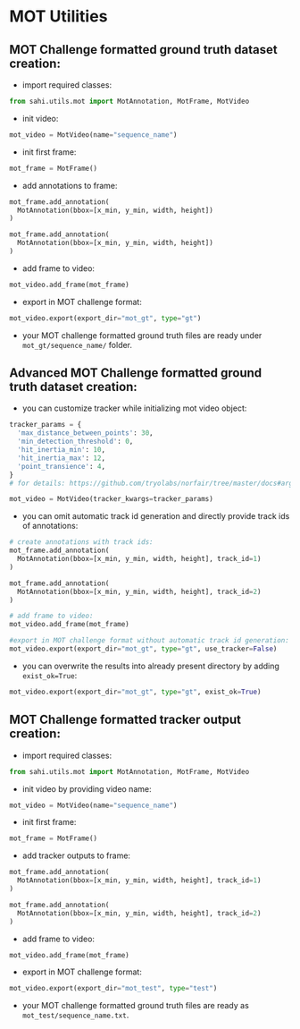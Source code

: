 # MOT Utilities

## MOT Challenge formatted ground truth dataset creation:

- import required classes:

```python
from sahi.utils.mot import MotAnnotation, MotFrame, MotVideo
```

- init video:

```python
mot_video = MotVideo(name="sequence_name")
```

- init first frame:

```python
mot_frame = MotFrame()
```

- add annotations to frame:

```python
mot_frame.add_annotation(
  MotAnnotation(bbox=[x_min, y_min, width, height])
)

mot_frame.add_annotation(
  MotAnnotation(bbox=[x_min, y_min, width, height])
)
```

- add frame to video:

```python
mot_video.add_frame(mot_frame)
```

- export in MOT challenge format:

```python
mot_video.export(export_dir="mot_gt", type="gt")
```

- your MOT challenge formatted ground truth files are ready under `mot_gt/sequence_name/` folder.

## Advanced MOT Challenge formatted ground truth dataset creation:

- you can customize tracker while initializing mot video object:

```python
tracker_params = {
  'max_distance_between_points': 30,
  'min_detection_threshold': 0,
  'hit_inertia_min': 10,
  'hit_inertia_max': 12,
  'point_transience': 4,
}
# for details: https://github.com/tryolabs/norfair/tree/master/docs#arguments

mot_video = MotVideo(tracker_kwargs=tracker_params)
```

- you can omit automatic track id generation and directly provide track ids of annotations:


```python
# create annotations with track ids:
mot_frame.add_annotation(
  MotAnnotation(bbox=[x_min, y_min, width, height], track_id=1)
)

mot_frame.add_annotation(
  MotAnnotation(bbox=[x_min, y_min, width, height], track_id=2)
)

# add frame to video:
mot_video.add_frame(mot_frame)

#export in MOT challenge format without automatic track id generation:
mot_video.export(export_dir="mot_gt", type="gt", use_tracker=False)
```

- you can overwrite the results into already present directory by adding `exist_ok=True`:

```python
mot_video.export(export_dir="mot_gt", type="gt", exist_ok=True)
```

## MOT Challenge formatted tracker output creation:

- import required classes:

```python
from sahi.utils.mot import MotAnnotation, MotFrame, MotVideo
```

- init video by providing video name:

```python
mot_video = MotVideo(name="sequence_name")
```

- init first frame:

```python
mot_frame = MotFrame()
```

- add tracker outputs to frame:

```python
mot_frame.add_annotation(
  MotAnnotation(bbox=[x_min, y_min, width, height], track_id=1)
)

mot_frame.add_annotation(
  MotAnnotation(bbox=[x_min, y_min, width, height], track_id=2)
)
```

- add frame to video:

```python
mot_video.add_frame(mot_frame)
```

- export in MOT challenge format:

```python
mot_video.export(export_dir="mot_test", type="test")
```

- your MOT challenge formatted ground truth files are ready as `mot_test/sequence_name.txt`.